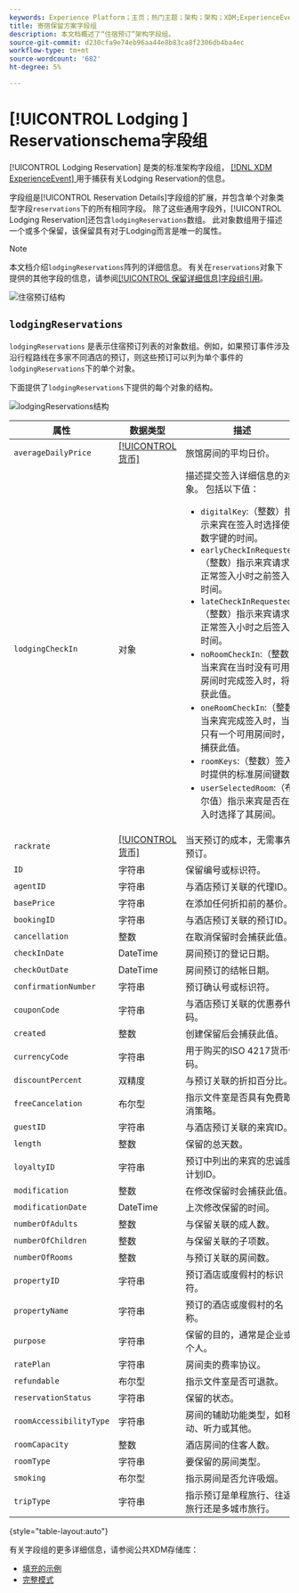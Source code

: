 ```yaml
---
keywords: Experience Platform；主页；热门主题；架构；架构；XDM;ExperienceEvent；字段；架构；架构；架构设计；字段组；字段组；预订；住宿；
title: 寄宿保留方案字段组
description: 本文档概述了“住宿预订”架构字段组。
source-git-commit: d230cfa9e74eb96aa44e8b83ca8f2306db4ba4ec
workflow-type: tm+mt
source-wordcount: '682'
ht-degree: 5%

---
```



# [!UICONTROL Lodging ] Reservationschema字段组

[!UICONTROL Lodging Reservation] 是类的标准架构字段组， [[!DNL XDM ExperienceEvent] ](../../classes/experienceevent.md) 用于捕获有关Lodging Reservation的信息。

字段组是[!UICONTROL Reservation Details]字段组的扩展，并包含单个对象类型字段`reservations`下的所有相同字段。 除了这些通用字段外，[!UICONTROL Lodging Reservation]还包含`lodgingReservations`数组。 此对象数组用于描述一个或多个保留，该保留具有对于Lodging而言是唯一的属性。

>[!NOTE]
>
>本文档介绍`lodgingReservations`阵列的详细信息。 有关在`reservations`对象下提供的其他字段的信息，请参阅[[!UICONTROL 保留详细信息]字段组引用](./reservation-details.md)。

![住宿预订结构](../../images/field-groups/lodging-reservation/structure.png)

## `lodgingReservations`

`lodgingReservations` 是表示住宿预订列表的对象数组。例如，如果预订事件涉及沿行程路线在多家不同酒店的预订，则这些预订可以列为单个事件的`lodgingReservations`下的单个对象。

下面提供了`lodgingReservations`下提供的每个对象的结构。

![lodgingReservations结构](../../images/field-groups/lodging-reservation/lodgingReservations.png)

| 属性 | 数据类型 | 描述 |
| --- | --- | --- |
| `averageDailyPrice` | [[!UICONTROL 货币]](../../data-types/currency.md) | 旅馆房间的平均日价。 |
| `lodgingCheckIn` | 对象 | 描述提交签入详细信息的对象。 包括以下值：<ul><li>`digitalKey`:（整数）指示来宾在签入时选择使用数字键的时间。</li><li>`earlyCheckInRequested`:（整数）指示来宾请求在正常签入小时之前签入的时间。</li><li>`lateCheckInRequested`:（整数）指示来宾请求在正常签入小时之后签入的时间。</li><li>`noRoomCheckIn`:（整数）当来宾在当时没有可用的房间时完成签入时，将捕获此值。</li><li>`oneRoomCheckIn`:（整数）当来宾完成签入时，当时只有一个可用房间时，会捕获此值。</li><li>`roomKeys`:（整数）签入时提供的标准房间键数。</li><li>`userSelectedRoom`:（布尔值）指示来宾是否在签入时选择了其房间。</li></ul> |
| `rackrate` | [[!UICONTROL 货币]](../../data-types/currency.md) | 当天预订的成本，无需事先预订。 |
| `ID` | 字符串 | 保留编号或标识符。 |
| `agentID` | 字符串 | 与酒店预订关联的代理ID。 |
| `basePrice` | 字符串 | 在添加任何折扣前的基价。 |
| `bookingID` | 字符串 | 与酒店预订关联的预订ID。 |
| `cancellation` | 整数 | 在取消保留时会捕获此值。 |
| `checkInDate` | DateTime | 房间预订的登记日期。 |
| `checkOutDate` | DateTime | 房间预订的结帐日期。 |
| `confirmationNumber` | 字符串 | 预订确认号或标识符。 |
| `couponCode` | 字符串 | 与酒店预订关联的优惠券代码。 |
| `created` | 整数 | 创建保留后会捕获此值。 |
| `currencyCode` | 字符串 | 用于购买的ISO 4217货币代码。 |
| `discountPercent` | 双精度 | 与预订关联的折扣百分比。 |
| `freeCancelation` | 布尔型 | 指示文件室是否具有免费取消策略。 |
| `guestID` | 字符串 | 与酒店预订关联的来宾ID。 |
| `length` | 整数 | 保留的总天数。 |
| `loyaltyID` | 字符串 | 预订中列出的来宾的忠诚度计划ID。 |
| `modification` | 整数 | 在修改保留时会捕获此值。 |
| `modificationDate` | DateTime | 上次修改保留的时间。 |
| `numberOfAdults` | 整数 | 与保留关联的成人数。 |
| `numberOfChildren` | 整数 | 与保留关联的子项数。 |
| `numberOfRooms` | 整数 | 与预订关联的房间数。 |
| `propertyID` | 字符串 | 预订酒店或度假村的标识符。 |
| `propertyName` | 字符串 | 预订的酒店或度假村的名称。 |
| `purpose` | 字符串 | 保留的目的，通常是企业或个人。 |
| `ratePlan` | 字符串 | 房间卖的费率协议。 |
| `refundable` | 布尔型 | 指示文件室是否可退款。 |
| `reservationStatus` | 字符串 | 保留的状态。 |
| `roomAccessibilityType` | 字符串 | 房间的辅助功能类型，如移动、听力或其他。 |
| `roomCapacity` | 整数 | 酒店房间的住客人数。 |
| `roomType` | 字符串 | 要保留的房间类型。 |
| `smoking` | 布尔型 | 指示房间是否允许吸烟。 |
| `tripType` | 字符串 | 指示预订是单程旅行、往返旅行还是多城市旅行。 |

{style=&quot;table-layout:auto&quot;}

有关字段组的更多详细信息，请参阅公共XDM存储库：

* [填充的示例](https://github.com/adobe/xdm/blob/master/components/fieldgroups/experience-event/industry-verticals/experienceevent-lodging-reservation.example.1.json)
* [完整模式](https://github.com/adobe/xdm/blob/master/components/fieldgroups/experience-event/industry-verticals/experienceevent-lodging-reservation.schema.json)
